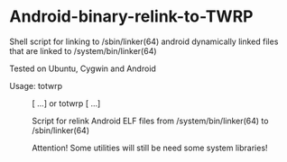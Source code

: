 # Android-binary-relink-to-TWRP
Shell script for linking to /sbin/linker(64) android dynamically linked files that are linked to /system/bin/linker(64)

Tested on Ubuntu, Cygwin and Android

  Usage:
    totwrp <dir> [<dirs> <files> ...]
  or
    totwrp <file> [<files> <dirs> ...]

  Script for relink Android ELF files
  from /system/bin/linker(64) to
  /sbin/linker(64)

Attention! Some utilities will still be
need some system libraries!
